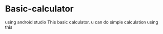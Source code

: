 # Basic-calculator
using android studio
This basic calculator. u can do simple calculation using this
